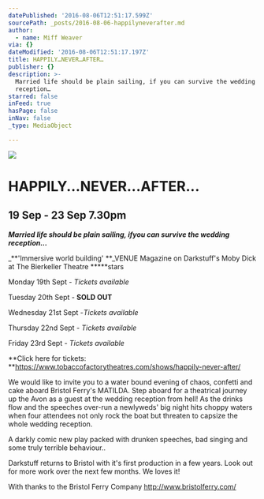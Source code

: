 ```yaml
---
datePublished: '2016-08-06T12:51:17.599Z'
sourcePath: _posts/2016-08-06-happilyneverafter.md
author:
  - name: Miff Weaver
via: {}
dateModified: '2016-08-06T12:51:17.197Z'
title: HAPPILY…NEVER…AFTER…
publisher: {}
description: >-
  Married life should be plain sailing, if you can survive the wedding
  reception…
starred: false
inFeed: true
hasPage: false
inNav: false
_type: MediaObject

---
```

![](https://the-grid-user-content.s3-us-west-2.amazonaws.com/ed5b1d1b-c445-498c-989b-1cda53e75fe7.jpg)

# HAPPILY...NEVER...AFTER...

## 19 Sep - 23 Sep 7.30pm

_**Married life should be plain sailing, **if**you can survive the wedding reception...**_

_**'Immersive world building' **_VENUE Magazine on Darkstuff's Moby Dick at The Bierkeller Theatre \*\*\*\*\*stars

Monday 19th Sept - _Tickets available_

Tuesday 20th Sept - **SOLD OUT**

Wednesday 21st Sept -_Tickets available_

Thursday 22nd Sept - _Tickets available_

Friday 23rd Sept - _Tickets available_

**Click here for tickets: **https://www.tobaccofactorytheatres.com/shows/happily-never-after/

We would like to invite you to a water bound evening of chaos, confetti and cake aboard Bristol Ferry's MATILDA. Step aboard for a theatrical journey up the Avon as a guest at the wedding reception from hell! As the drinks flow and the speeches over-run a newlyweds' big night hits choppy waters when four attendees not only rock the boat but threaten to capsize the whole wedding reception.

A darkly comic new play packed with drunken speeches, bad singing and some truly terrible behaviour..

Darkstuff returns to Bristol with it's first production in a few years. Look out for more work over the next few months. We loves it!

With thanks to the Bristol Ferry Company http://www.bristolferry.com/